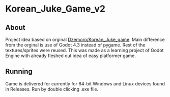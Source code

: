 # Korean_Juke_Game_v2

## About

Project idea based on orginal [Dzemoro/Korean_Juke_game](https://github.com/Dzemoro/Korean_Juke_Game). Main difference from the orginal is use of Godot 4.3 instead of pygame. Rest of the textures/sprites were reused. This was made as a learning project of Godot Engine with already fleshed out idea of easy platformer game.

## Running

Game is delivered for currently for 64-bit Windows and Linux devices found in Releases. Run by double clicking .exe file.

